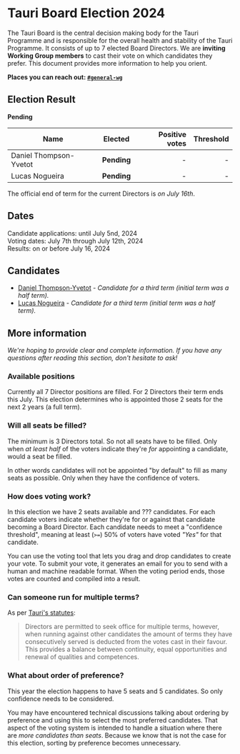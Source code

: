 # Tauri Board Election 2024

<!-- Summary -->

The Tauri Board is the central decision making body for the Tauri Programme and is responsible for the overall health and stability of the Tauri Programme. It consists of up to 7 elected Board Directors.
We are **inviting Working Group members** to cast their vote on which candidates they prefer. This document provides more information to help you orient.

**Places you can reach out: [`#general-wg`][discord-general-wg]**

## Election Result

**Pending**

| Name                   |   Elected   | Positive votes | Threshold |
| ---------------------- | :---------: | -------------: | --------: |
| Daniel Thompson-Yvetot | **Pending** |              - |         - |
| Lucas Nogueira         | **Pending** |              - |         - |

The official end of term for the current Directors is _on July 16th_.

## Dates

Candidate applications: until July 5nd, 2024<br>
Voting dates: July 7th through July 12th, 2024<br>
Results: on or before July 16, 2024

## Candidates

- [Daniel Thompson-Yvetot][daniel-thompson-yvetot] - _Candidate for a third term (initial term was a half term)._
- [Lucas Nogueira][lucas-nogueira] - _Candidate for a third term (initial term was a half term)._

[daniel-thompson-yvetot]: Candidates.md#daniel-thompson-yvetot "Candidates.md - Daniel Thompson-Yvetot"
[lucas-nogueira]: Candidates.md#lucas-nogueira "Candidates.md - Lucas Nogueira"

## More information

_We're hoping to provide clear and complete information. If you have any questions after reading this section, don't hesitate to ask!_

### Available positions

Currently all 7 Director positions are filled. For 2 Directors their term ends this July.
This election determines who is appointed those 2 seats for the next 2 years (a full term).

### Will all seats be filled?

The minimum is 3 Directors total. So not all seats have to be filled. Only when _at least half_ of the voters indicate they're _for_ appointing a candidate, would a seat be filled.

In other words candidates will not be appointed "by default" to fill as many seats as possible. Only when they have the confidence of voters.

### How does voting work?

In this election we have 2 seats available and ??? candidates. For each candidate voters indicate whether they're for or against that candidate becoming a Board Director. Each candidate needs to meet a "confidence threshold", meaning at least (`>=`) 50% of voters have voted _"Yes"_ for that candidate.

You can use the voting tool that lets you drag and drop candidates to create your vote.
To submit your vote, it generates an email for you to send with a human and machine readable format. When the voting period ends, those votes are counted and compiled into a result.

### Can someone run for multiple terms?

As per [Tauri's statutes][statutes-governance]:

> Directors are permitted to seek office for multiple terms, however, when running against other candidates the amount of terms they have consecutively served is deducted from the votes cast in their favour. This provides a balance between continuity, equal opportunities and renewal of qualities and competences.

### What about order of preference?

This year the election happens to have 5 seats and 5 candidates. So only confidence needs to be considered.

You may have encountered technical discussions talking about ordering by preference and using this to select the most preferred candidates. That aspect of the voting system is intended to handle a situation where there are _more candidates than seats_. Because we know that is not the case for this election, sorting by preference becomes unnecessary.

[discord-general-wg]: https://discord.com/channels/616186924390023171/631158878108909588
[statutes-governance]: https://dracc.commonsconservancy.org/0035/#governance "Statutes of Tauri - Governance"
